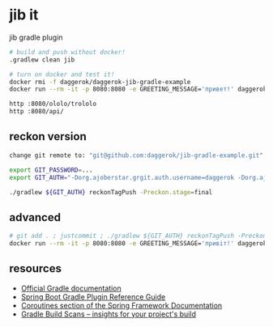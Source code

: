 # jib it
jib gradle plugin

```bash
# build and push without docker!
.gradlew clean jib

# turn on docker and test it!
docker rmi -f daggerok/daggerok-jib-gradle-example
docker run --rm -it -p 8080:8080 -e GREETING_MESSAGE='привет!' daggerok/daggerok-jib-gradle-example

http :8080/ololo/trololo
http :8080/api/
```

## reckon version

```bash
change git remote to: "git@github.com:daggerok/jib-gradle-example.git", or

export GIT_PASSWORD=...
export GIT_AUTH="-Dorg.ajoberstar.grgit.auth.username=daggerok -Dorg.ajoberstar.grgit.auth.password=${GIT_PASSWORD}"

./gradlew ${GIT_AUTH} reckonTagPush -Preckon.stage=final
```

## advanced

```bash
# git add . ; justcommit ; ./gradlew ${GIT_AUTH} reckonTagPush -Preckon.stage=final ; git psom --tags ; ./gradlew clean jib
docker run --rm -it -p 8080:8080 -e GREETING_MESSAGE='привiт!' daggerok/daggerok-jib-gradle-example:`./gradlew -q version`
```

## resources

* [Official Gradle documentation](https://docs.gradle.org)
* [Spring Boot Gradle Plugin Reference Guide](https://docs.spring.io/spring-boot/docs/2.2.6.RELEASE/gradle-plugin/reference/html/)
* [Coroutines section of the Spring Framework Documentation](https://docs.spring.io/spring/docs/5.2.5.RELEASE/spring-framework-reference/languages.html#coroutines)
* [Gradle Build Scans – insights for your project's build](https://scans.gradle.com#gradle)
